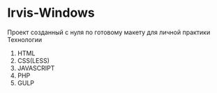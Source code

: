 # Irvis-Windows
Проект созданный с нуля по готовому макету для личной практики
Технологии
1. HTML
2. CSS(LESS)
3. JAVASCRIPT
4. PHP
5. GULP
